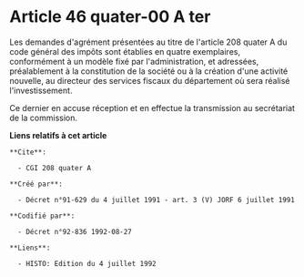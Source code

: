 # Article 46 quater-00 A ter

Les demandes d'agrément présentées au titre de l'article 208 quater A du code général des impôts sont établies en quatre
exemplaires, conformément à un modèle fixé par l'administration, et adressées, préalablement à la constitution de la société
ou à la création d'une activité nouvelle, au directeur des services fiscaux du département où sera réalisé l'investissement.

Ce dernier en accuse réception et en effectue la transmission au secrétariat de la commission.

**Liens relatifs à cet article**

	**Cite**:

	  - CGI 208 quater A

	**Créé par**:

	  - Décret n°91-629 du 4 juillet 1991 - art. 3 (V) JORF 6 juillet 1991

	**Codifié par**:

	  - Décret n°92-836 1992-08-27

	**Liens**:

	  - HISTO: Edition du 4 juillet 1992
